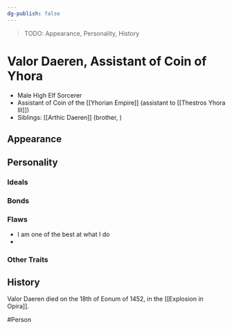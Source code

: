 ```yaml
---
dg-publish: false
---
```


> TODO: Appearance, Personality, History

# Valor Daeren, Assistant of Coin of Yhora
- Male High Elf Sorcerer
- Assistant of Coin of the [[Yhorian Empire]] (assistant to [[Thestros Yhora III]])
- Siblings: [[Arthic Daeren]] (brother, )

## Appearance


## Personality


### Ideals


### Bonds


### Flaws
- I am one of the best at what I do
- 

### Other Traits


## History
Valor Daeren died on the 18th of Eonum of 1452, in the [[Explosion in Opira]]. 

#Person